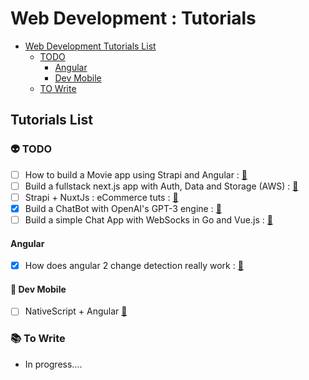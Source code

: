 # Web Development : Tutorials

- [Web Development Tutorials List](#tutorials-list)
  - [TODO](#👽-todo)
    - [Angular](#angular)
    - [Dev Mobile](#📱-dev-mobile)
  - [TO Write](#📚-to-write)

## Tutorials List

### 👽 TODO

* [ ] How to build a Movie app using Strapi and Angular : [🔗](https://strapi.io/blog/how-to-build-a-movie-app-using-strapi-and-angular)
* [ ] Build a fullstack next.js app with Auth, Data and Storage (AWS) : [🔗](https://welearncode.com/build-a-fullstack-app-nextjs/)
* [ ] Strapi + NuxtJs : eCommerce tuts : [🔗](https://snipcart.com/blog/strapi-nuxt-ecommerce-tutorial)
* [x] Build a ChatBot with OpenAI's GPT-3 engine : [🔗](https://www.twilio.com/blog/openai-gpt-3-chatbot-python-twilio-sms)
* [ ] Build a simple Chat App with WebSocks in Go and Vue.js : [🔗](https://dev.to/jeroendk/building-a-simple-chat-application-with-websockets-in-go-and-vue-js-gao)

#### Angular

* [x] How does angular 2 change detection really work : [🔗](https://blog.angular-university.io/how-does-angular-2-change-detection-really-work/)

#### 📱 Dev Mobile

* [ ] NativeScript + Angular [🔗](https://nativescript.org/nativescript-is-how-you-build-native-mobile-apps-with-angular/)

### 📚 To Write

* In progress....
